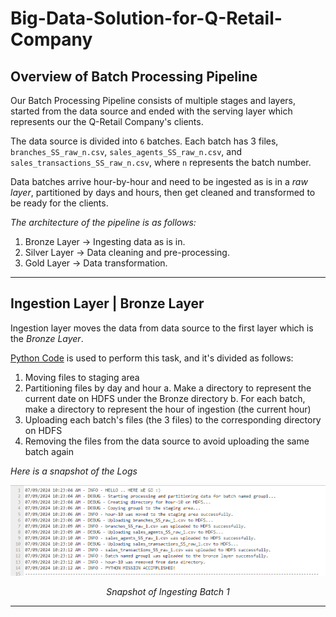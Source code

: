 # Big-Data-Solution-for-Q-Retail-Company

## Overview of Batch Processing Pipeline

Our Batch Processing Pipeline consists of multiple stages and layers, started from the data source and ended with the serving layer which represents our the Q-Retail Company's clients.

The data source is divided into `6` batches. Each batch has 3 files, `branches_SS_raw_n.csv`, `sales_agents_SS_raw_n.csv`, and `sales_transactions_SS_raw_n.csv`, where `n` represents the batch number.

Data batches arrive hour-by-hour and need to be ingested as is in a *raw layer*, partitioned by days and hours, then get cleaned and transformed to be ready for the clients.

*The architecture of the pipeline is as follows:*
1. Bronze Layer &rarr; Ingesting data as is in.
2. Silver Layer &rarr; Data cleaning and pre-processing.
3. Gold Layer &rarr; Data transformation.

---

## Ingestion Layer | Bronze Layer

Ingestion layer moves the data from data source to the first layer which is the *Bronze Layer*.

[Python Code](ingestion-layer-code.py) is used to perform this task, and it's divided as follows:
1. Moving files to staging area
2. Partitioning files by day and hour
    a. Make a directory to represent the current date on HDFS under the Bronze directory
    b. For each batch, make a directory to represent the hour of ingestion (the current hour)
3. Uploading each batch's files (the 3 files) to the corresponding directory on HDFS
4. Removing the files from the data source to avoid uploading the same batch again

*Here is a snapshot of the Logs*

<div align="center">
  <img src="images/ingestion-logs.png" alt="Image" width=1000>
  <p><em>Snapshot of Ingesting Batch 1</em></p>
</div>


---
